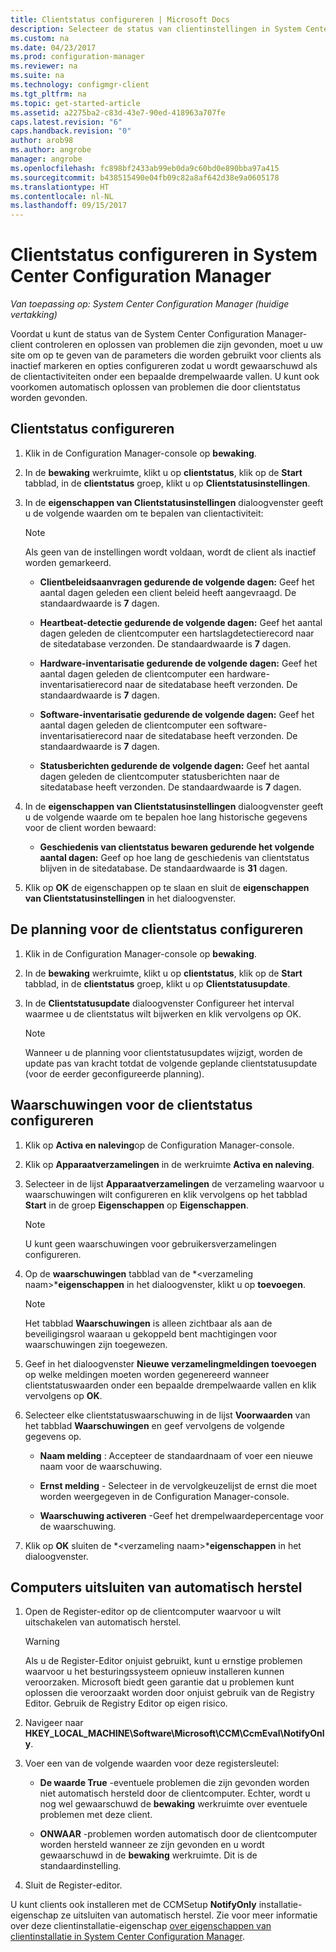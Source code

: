 ```yaml
---
title: Clientstatus configureren | Microsoft Docs
description: Selecteer de status van clientinstellingen in System Center Configuration Manager.
ms.custom: na
ms.date: 04/23/2017
ms.prod: configuration-manager
ms.reviewer: na
ms.suite: na
ms.technology: configmgr-client
ms.tgt_pltfrm: na
ms.topic: get-started-article
ms.assetid: a2275ba2-c83d-43e7-90ed-418963a707fe
caps.latest.revision: "6"
caps.handback.revision: "0"
author: arob98
ms.author: angrobe
manager: angrobe
ms.openlocfilehash: fc898bf2433ab99eb0da9c60bd0e890bba97a415
ms.sourcegitcommit: b438515490e04fb09c82a8af642d38e9a0605178
ms.translationtype: HT
ms.contentlocale: nl-NL
ms.lasthandoff: 09/15/2017
---
```

# <a name="how-to-configure-client-status-in-system-center-configuration-manager"></a>Clientstatus configureren in System Center Configuration Manager

*Van toepassing op: System Center Configuration Manager (huidige vertakking)*

Voordat u kunt de status van de System Center Configuration Manager-client controleren en oplossen van problemen die zijn gevonden, moet u uw site om op te geven van de parameters die worden gebruikt voor clients als inactief markeren en opties configureren zodat u wordt gewaarschuwd als de clientactiviteiten onder een bepaalde drempelwaarde vallen. U kunt ook voorkomen automatisch oplossen van problemen die door clientstatus worden gevonden.  

##  <a name="BKMK_1"></a>Clientstatus configureren  

1.  Klik in de Configuration Manager-console op **bewaking**.  

2.  In de **bewaking** werkruimte, klikt u op **clientstatus**, klik op de **Start** tabblad, in de **clientstatus** groep, klikt u op **Clientstatusinstellingen**.  

3.  In de **eigenschappen van Clientstatusinstellingen** dialoogvenster geeft u de volgende waarden om te bepalen van clientactiviteit:  

    > [!NOTE]  
    >  Als geen van de instellingen wordt voldaan, wordt de client als inactief worden gemarkeerd.  

    -   **Clientbeleidsaanvragen gedurende de volgende dagen:** Geef het aantal dagen geleden een client beleid heeft aangevraagd. De standaardwaarde is **7** dagen.  

    -   **Heartbeat-detectie gedurende de volgende dagen:** Geef het aantal dagen geleden de clientcomputer een hartslagdetectierecord naar de sitedatabase verzonden. De standaardwaarde is **7** dagen.  

    -   **Hardware-inventarisatie gedurende de volgende dagen:** Geef het aantal dagen geleden de clientcomputer een hardware-inventarisatierecord naar de sitedatabase heeft verzonden. De standaardwaarde is **7** dagen.  

    -   **Software-inventarisatie gedurende de volgende dagen:** Geef het aantal dagen geleden de clientcomputer een software-inventarisatierecord naar de sitedatabase heeft verzonden. De standaardwaarde is **7** dagen.  

    -   **Statusberichten gedurende de volgende dagen:** Geef het aantal dagen geleden de clientcomputer statusberichten naar de sitedatabase heeft verzonden. De standaardwaarde is **7** dagen.  

4.  In de **eigenschappen van Clientstatusinstellingen** dialoogvenster geeft u de volgende waarde om te bepalen hoe lang historische gegevens voor de client worden bewaard:  

    -   **Geschiedenis van clientstatus bewaren gedurende het volgende aantal dagen:** Geef op hoe lang de geschiedenis van clientstatus blijven in de sitedatabase. De standaardwaarde is **31** dagen.  

5.  Klik op **OK** de eigenschappen op te slaan en sluit de **eigenschappen van Clientstatusinstellingen** in het dialoogvenster.  

##  <a name="BKMK_Schedule"></a>De planning voor de clientstatus configureren  

1.  Klik in de Configuration Manager-console op **bewaking**.  

2.  In de **bewaking** werkruimte, klikt u op **clientstatus**, klik op de **Start** tabblad, in de **clientstatus** groep, klikt u op **Clientstatusupdate**.  

3.  In de **Clientstatusupdate** dialoogvenster Configureer het interval waarmee u de clientstatus wilt bijwerken en klik vervolgens op OK.  

    > [!NOTE]  
    >  Wanneer u de planning voor clientstatusupdates wijzigt, worden de update pas van kracht totdat de volgende geplande clientstatusupdate (voor de eerder geconfigureerde planning).  

##  <a name="BKMK_2"></a>Waarschuwingen voor de clientstatus configureren  

1.  Klik op **Activa en naleving**op de Configuration Manager-console.  

2.  Klik op **Apparaatverzamelingen** in de werkruimte **Activa en naleving**.  

3.  Selecteer in de lijst **Apparaatverzamelingen** de verzameling waarvoor u waarschuwingen wilt configureren en klik vervolgens op het tabblad **Start** in de groep **Eigenschappen** op **Eigenschappen**.  

    > [!NOTE]  
    >  U kunt geen waarschuwingen voor gebruikersverzamelingen configureren.  

4.  Op de **waarschuwingen** tabblad van de  *&lt;verzameling naam\>***eigenschappen** in het dialoogvenster, klikt u op **toevoegen**.  

    > [!NOTE]  
    >  Het tabblad **Waarschuwingen** is alleen zichtbaar als aan de beveiligingsrol waaraan u gekoppeld bent machtigingen voor waarschuwingen zijn toegewezen.  

5.  Geef in het dialoogvenster **Nieuwe verzamelingmeldingen toevoegen** op welke meldingen moeten worden gegenereerd wanneer clientstatuswaarden onder een bepaalde drempelwaarde vallen en klik vervolgens op **OK**.  

6.  Selecteer elke clientstatuswaarschuwing in de lijst **Voorwaarden** van het tabblad **Waarschuwingen** en geef vervolgens de volgende gegevens op.  

    -   **Naam melding** : Accepteer de standaardnaam of voer een nieuwe naam voor de waarschuwing.  

    -   **Ernst melding** - Selecteer in de vervolgkeuzelijst de ernst die moet worden weergegeven in de Configuration Manager-console.  

    -   **Waarschuwing activeren** -Geef het drempelwaardepercentage voor de waarschuwing.  

7.  Klik op **OK** sluiten de  *&lt;verzameling naam\>***eigenschappen** in het dialoogvenster.  

##  <a name="BKMK_3"></a>Computers uitsluiten van automatisch herstel  

1.  Open de Register-editor op de clientcomputer waarvoor u wilt uitschakelen van automatisch herstel.  

    > [!WARNING]  
    >  Als u de Register-Editor onjuist gebruikt, kunt u ernstige problemen waarvoor u het besturingssysteem opnieuw installeren kunnen veroorzaken. Microsoft biedt geen garantie dat u problemen kunt oplossen die veroorzaakt worden door onjuist gebruik van de Registry Editor. Gebruik de Registry Editor op eigen risico.  

2.  Navigeer naar **HKEY_LOCAL_MACHINE\Software\Microsoft\CCM\CcmEval\NotifyOnly**.  

3.  Voer een van de volgende waarden voor deze registersleutel:  

    -   **De waarde True** -eventuele problemen die zijn gevonden worden niet automatisch hersteld door de clientcomputer. Echter, wordt u nog wel gewaarschuwd de **bewaking** werkruimte over eventuele problemen met deze client.  

    -   **ONWAAR** -problemen worden automatisch door de clientcomputer worden hersteld wanneer ze zijn gevonden en u wordt gewaarschuwd in de **bewaking** werkruimte. Dit is de standaardinstelling.  

4.  Sluit de Register-editor.  

 U kunt clients ook installeren met de CCMSetup **NotifyOnly** installatie-eigenschap ze uitsluiten van automatisch herstel. Zie voor meer informatie over deze clientinstallatie-eigenschap [over eigenschappen van clientinstallatie in System Center Configuration Manager](../../../core/clients/deploy/about-client-installation-properties.md).  
